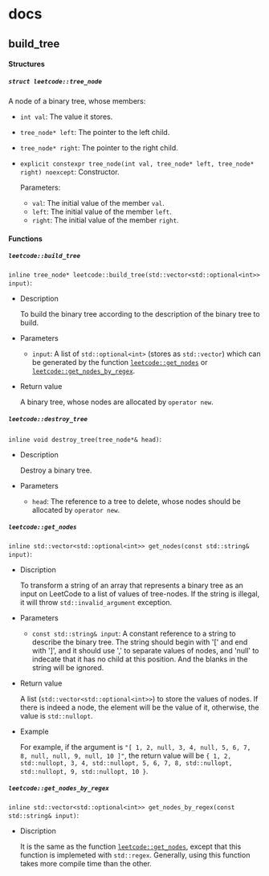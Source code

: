 # docs

## build_tree  

#### Structures

##### `struct leetcode::tree_node`

A node of a binary tree, whose members: 

+ `int val`: The value it stores. 

+ `tree_node* left`: The pointer to the left child. 

+ `tree_node* right`: The pointer to the right child. 

+ `explicit constexpr tree_node(int val, tree_node* left, tree_node* right) noexcept`: Constructor. 

  Parameters: 

  + `val`: The initial value of the member `val`.  
  + `left`: The initial value of the member `left`.  
  + `right`: The initial value of the member `right`.  

#### Functions

##### `leetcode::build_tree`

`inline tree_node* leetcode::build_tree(std::vector<std::optional<int>> input)`: 

+ Description

  To build the binary tree according to the description of the binary tree to build. 

+ Parameters

  + `input`: A list of `std::optional<int>` (stores as `std::vector`) which can be generated by the function [`leetcode::get_nodes`](#user-content-leetcode::get_nodes) or [`leetcode::get_nodes_by_regex`](#user-content-leetcode::get_nodes_by_regex). 

+ Return value  

  A binary tree, whose nodes are allocated by `operator new`.  

##### `leetcode::destroy_tree`

`inline void destroy_tree(tree_node*& head)`: 

+ Description

  Destroy a binary tree. 

+ Parameters
  + `head`: The reference to a tree to delete, whose nodes should be allocated by `operator new`.  

##### `leetcode::get_nodes`

`inline std::vector<std::optional<int>> get_nodes(const std::string& input)`: 

+ Discription

  To transform a string of an array that represents a binary tree as an input on LeetCode to a list of values of tree-nodes. If the string is illegal, it will throw `std::invalid_argument` exception.  

+ Parameters

  + `const std::string& input`: A constant reference to a string to describe the binary tree. The string should begin with '[' and end with ']', and it should use ',' to separate values of nodes, and 'null' to indecate that it has no child at this position. And the blanks in the string will be ignored.  

+ Return value  

  A list (`std::vector<std::optional<int>>`) to store the values of nodes. If there is indeed a node, the element will be the value of it, otherwise, the value is `std::nullopt`.  

+ Example  

  For example, if the argument is `"[ 1, 2, null, 3, 4, null, 5, 6, 7, 8, null, null, 9, null, 10 ]"`, the return value will be `{ 1, 2, std::nullopt, 3, 4, std::nullopt, 5, 6, 7, 8, std::nullopt, std::nullopt, 9, std::nullopt, 10 }`. 

##### `leetcode::get_nodes_by_regex`

`inline std::vector<std::optional<int>> get_nodes_by_regex(const std::string& input)`: 

+ Discription

  It is the same as the function [`leetcode::get_nodes`](#user-content-leetcode::get_nodes), except that this function is implemeted with `std::regex`. Generally, using this function takes more compile time than the other.  

